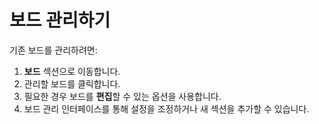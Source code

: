 # 보드 관리하기

기존 보드를 관리하려면:

1. **보드** 섹션으로 이동합니다.
2. 관리할 보드를 클릭합니다.
3. 필요한 경우 보드를 **편집**할 수 있는 옵션을 사용합니다.
4. 보드 관리 인터페이스를 통해 설정을 조정하거나 새 섹션을 추가할 수 있습니다.
